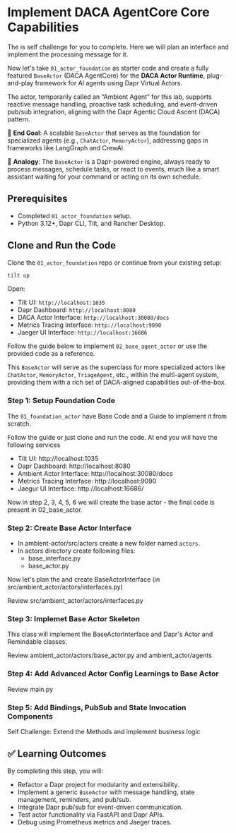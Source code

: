 # Implement DACA AgentCore Core Capabilities

The is self challenge for you to complete. Here we will plan an interface and implement the processing message for it.

Now let's take `01_actor_foundation` as starter code and create a fully featured `BaseActor` (DACA AgentCore) for the **DACA Actor Runtime**, plug-and-play framework for AI agents using Dapr Virtual Actors. 

The actor, temporarily called an “Ambient Agent” for this lab, supports reactive message handling, proactive task scheduling, and event-driven pub/sub integration, aligning with the Dapr Agentic Cloud Ascent (DACA) pattern.

🎯 **End Goal**: A scalable `BaseActor` that serves as the foundation for specialized agents (e.g., `ChatActor`, `MemoryActor`), addressing gaps in frameworks like LangGraph and CrewAI.

🔁 **Analogy**: The `BaseActor` is a Dapr-powered engine, always ready to process messages, schedule tasks, or react to events, much like a smart assistant waiting for your command or acting on its own schedule.

## Prerequisites

- Completed `01_actor_foundation` setup.
- Python 3.12+, Dapr CLI, Tilt, and Rancher Desktop.

## Clone and Run the Code

Clone the `01_actor_foundation` repo or continue from your existing setup:
```bash
tilt up
```

Open:
- Tilt UI: `http://localhost:1035`
- Dapr Dashboard: `http://localhost:8080`
- DACA Actor Interface: `http://localhost:30080/docs`
- Metrics Tracing Interface: `http://localhost:9090`
- Jaeger UI Interface: `http://localhost:16686`

Follow the guide below to implement `02_base_agent_actor` or use the provided code as a reference.


This `BaseActor` will serve as the superclass for more specialized actors like `ChatActor`, `MemoryActor`, `TriageAgent`, etc., within the multi-agent system, providing them with a rich set of DACA-aligned capabilities out-of-the-box.

### Step 1: Setup Foundation Code

The `01_foundation_actor` have Base Code and a Guide to implement it from scratch.

Follow the guide or just clone and run the code. At end you will have the following services

- Tilt UI: http://localhost:1035
- Dapr Dashboard: http://localhost:8080
- Ambient Actor Interface: http://localhost:30080/docs
- Metrics Tracing Interface: http://localhost:9090
- Jaegur UI Interface: http://localhost:16686/

Now in step 2, 3, 4, 5, 6 we will create the base actor - the final code is present in 02_base_actor.

### Step 2: Create Base Actor Interface

- In ambient-actor/src/actors create a new folder named `actors`.
- In actors directory create following files:
    - base_interface.py
    - base_actor.py

Now let's plan the and create BaseActorInterface (in src/ambient_actor/actors/interfaces.py)

Review src/ambient_actor/actors/interfaces.py

### Step 3: Implemet Base Actor Skeleton

This class will implement the BaseActorInterface and Dapr's Actor and Remindable classes.

Review ambient_actor/actors/base_actor.py and ambient_actor/agents

### Step 4: Add Advanced Actor Config Learnings to Base Actor

Review main.py

### Step 5: Add Bindings, PubSub and State Invocation Components

Self Challenge: Extend the Methods and implement business logic

## ✅ Learning Outcomes

By completing this step, you will:
- Refactor a Dapr project for modularity and extensibility.
- Implement a generic `BaseActor` with message handling, state management, reminders, and pub/sub.
- Integrate Dapr pub/sub for event-driven communication.
- Test actor functionality via FastAPI and Dapr APIs.
- Debug using Prometheus metrics and Jaeger traces.